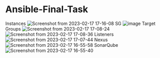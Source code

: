 # Ansible-Final-Task
Instances
![Screenshot from 2023-02-17 17-16-08](https://user-images.githubusercontent.com/99266660/219693238-b8e9438b-9e68-4808-9986-1280a742020e.png)
SG
![image](https://user-images.githubusercontent.com/99266660/219693531-08d4e116-1481-4093-9139-2730d7dace60.png)
Target Groups
![Screenshot from 2023-02-17 17-08-24](https://user-images.githubusercontent.com/99266660/219692567-a8d55326-705c-4ccd-a7ef-3daf732e5017.png)
![Screenshot from 2023-02-17 17-08-36](https://user-images.githubusercontent.com/99266660/219692584-be36a4cd-1d4c-467a-b64d-cddaa111a7de.png)
Listeners
![Screenshot from 2023-02-17 17-07-44](https://user-images.githubusercontent.com/99266660/219692895-04d9b155-9aec-46a7-ae44-bbd8ee32daa9.png)
Nexus
![Screenshot from 2023-02-17 16-55-58](https://user-images.githubusercontent.com/99266660/219693035-49729d89-2ba8-4ef7-9993-81bd2c772ef3.png)
SonarQube
![Screenshot from 2023-02-17 16-55-40](https://user-images.githubusercontent.com/99266660/219692991-5ae78579-4625-43df-a66b-eaf8efbac620.png)
